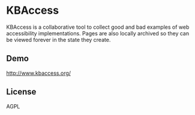 # KBAccess

KBAccess is a collaborative tool to collect good and bad examples of web accessibility implementations.
Pages are also locally archived so they can be viewed forever in the state they create.

## Demo

http://www.kbaccess.org/

## License

AGPL
